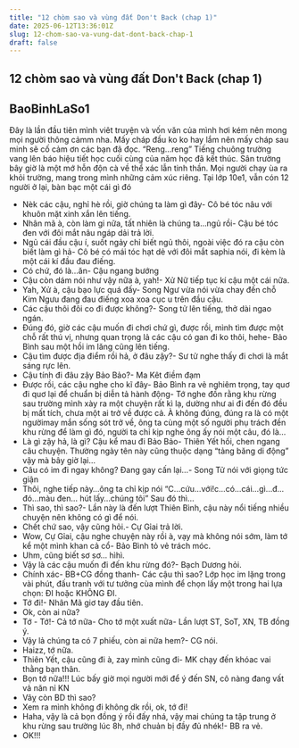 ```yaml
---
title: "12 chòm sao và vùng đất Don't Back (chap 1)"
date: 2025-06-12T13:36:01Z
slug: 12-chom-sao-va-vung-dat-dont-back-chap-1
draft: false
---
```


## 12 chòm sao và vùng đất Don't Back (chap 1)

## BaoBinhLaSo1

Đây là lần đầu tiên mình viêt truyện và vốn văn của mình hơi kém nên mong mọi người thông cảmm nha. Mấy cháp đầu ko ko hay lắm nên mấy cháp sau minh sẽ cố cảm ơn các bạn đã đọc.
“Reng…reng”
Tiếng chuông trường vang lên báo hiệu tiết học cuối cùng của năm học đã kết thúc. Sân trường bây giờ là một mớ hỗn độn cà về thể xác lẫn tinh thần. Mọi người chạy ùa ra khỏi trường, mang trong mình những cảm xúc riêng. Tại lớp 10e1, vẫn cón 12 người ở lại, bàn bạc một cái gì đó
- Nèk các cậu, nghỉ hè rồi, giờ chúng ta làm gì đây- Cô bé tóc nâu với khuôn mặt xinh xắn lên tiếng.
- Nhân mã à, còn làm gi nữa, tất nhiên là chúng ta…ngủ rồi- Cậu bé tóc đen với đôi mắt nâu ngáp dải trả lời.
- Ngủ cái đầu cậu í, suốt ngảy chỉ biết ngủ thôi, ngoài việc đó ra cậu còn biết làm gì hả- Cô bé có mái tóc hạt dẻ với đôi mắt saphia nói, đi kèm là một cái kí đầu đau điếng.
- Có chứ, đó là…ăn- Cậu ngang bướng
- Cậu còn dám nói như vậy nữa à, yah!- Xử Nữ tiếp tục kí cậu một cái nữa.
- Yah, Xử à, cậu bạo lực quá đấy- Song Ngư vừa nói vừa chay đến chỗ Kim Ngưu đang đau điếng xoa xoa cục u trên đầu cậu.
- Các cậu thôi đôi co đi được không?- Song tử lên tiếng, thở dài ngao ngán.
- Đúng đó, giờ các cậu muốn đi chơi chứ gì, được rồi, mình tìm được một chỗ rất thú vị, nhưng quan trọng lả các cậu có gan đi ko thôi, hehe- Bảo Bình sau một hồi im lăng cũng lên tiếng.
- Cậu tìm được địa điểm rồi hả, ở đâu zậy?- Sư tử nghe thấy đi chơi là mắt sáng rực lên.
- Cậu tính đi đâu zậy Bảo Bảo?- Ma Kêt điềm đạm
- Được rồi, các cậu nghe cho kĩ đây- Bảo Bình ra vẻ nghiêm trọng, tay quơ đi quơ lại để chuẩn bị diễn tả hành động- Tớ nghe đồn rằng khu rừng sau trường mình xày ra một chuyện rất kì lạ, dường như ai đi đến đó đều bị mất tích, chưa một ai trở về được cả. À không đúng, đúng ra là có một ngườimay mắn sống sót trở về, ông ta cùng một số người phụ trách đền khu rừng để làm gì đó, người ta chỉ kịp nghe ông ấy nói một câu, đó là…
- Là gì zậy hả, là gì? Cậu kể mau đi Bảo Bảo- Thiên Yết hối, chen ngang câu chuyện. Thường ngày tên này cũng thuộc dạng “tảng băng di động” vậy mà bây giờ lại…
-  Câu có im đi ngay không? Đang gay cấn lại…- Song Tử nói với giọng tức giận
- Thôi, nghe tiếp này…ông ta chỉ kịp nói “C…cứu…với!c…có…cái…gì…đ…đó…màu đen… hút lấy…chúng tôi” Sau đó thì…
- Thì sao, thì sao?- Lần này là đến lượt Thiên Bình, cậu này nổi tiếng nhiều chuyện nên không có gì để nói.
- Chết chứ sao, vậy cũng hỏi.- Cự Gỉai trả lời.
- Wow, Cự Gỉai, cậu nghe chuyện này rồi à, vạy mà không nói sớm, làm tớ kể một mình khan cả cổ- Bảo Bình tỏ vẻ trách móc.
- Uhm, cũng biết sơ sơ… hìhì.
- Vậy là các cậu muốn đi đến khu rừng đó?- Bạch Dương hỏi.
- Chính xác- BB+CG đồng thanh- Các cậu thì sao?
Lớp học im lặng trong vài phút, đấu tranh với tư tưởng cùa mình để chọn lấy một trong hai lựa chọn: ĐI hoặc KHÔNG ĐI.
- Tớ đi!- Nhân Mã giơ tay đầu tiên.
- Ok, còn ai nữa?
- Tớ - Tớ!- Cả tớ nữa- Cho tớ một xuất nữa- Lần lượt ST, SoT, XN, TB đồng ý.
- Vậy lả chúng ta có 7 phiếu, còn ai nữa hem?- CG nói.
- Haizz, tớ nữa.
- Thiên Yết, cậu cũng đi à, zay mình cũng đi- MK chạy đến khóac vai thằng bạn thân.
- Bọn tớ nữa!!!
Lúc bấy giờ mọi người mới để ý đến SN, cô nàng đang vất vả năn nỉ KN
- Vâỵ còn BD thì sao?
- Xem ra mình không đi không dk rồi, ok, tớ đi!
- Haha, vậy là cả bọn đồng ý rồi đấy nhá, vậy mai chúng ta tập trung ở khu rừng sau trường lúc 8h, nhớ chuản bị đầy đủ nhék!- BB ra vẻ.
- OK!!!